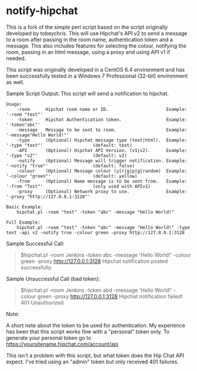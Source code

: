 notify-hipchat
==========================

This is a fork of the simple perl script based on the script originally developed by tobeychris. This will use Hipchat's API v2 to send a message to a room after passing in the room name, authentication token and a message. This also includes features for selecting the colour, notifying the room, passing in an html message, using a proxy and using API v1 if needed.

This script was originally developed in a CentOS 6.4 environment and has been successfully tested in a Windows 7 Professional (32-bit) environment as well.

Sample Script Output:
This script will send a notification to hipchat.

	Usage:
		-room      Hipchat room name or ID.                      Example: '-room "test"'
		-token     Hipchat Authentication token.                 Example: '-token"abc"'
		-message   Message to be sent to room.                   Example: '-message"Hello World!"'
		-type      (Optional) Hipchat message type (text|html).  Example: '-type "text"'                   (default: text)
		-API       (Optional) Hipchat API Version. (v1|v2).      Example: '-type "v2"'                     (default: v2)
		-notify    (Optional) Message will trigger notification. Example: '-notify "true"'                 (default: false)
		-colour    (Optional) Message colour (y|r|g|p|g|random)  Example: '-colour "green"'                (default: yellow)
		-from      (Optional) Name message is to be sent from.   Example: '-from "Test"'                   (only used with APIv1)
		-proxy     (Optional) Network proxy to use.              Example: '-proxy "http://127.0.0.1:3128"'

	Basic Example:
		hipchat.pl -room "test" -token "abc" -message "Hello World!" 

	Full Example:
		hipchat.pl -room "test" -token "abc" -message "Hello World!" -type text -api v2 -notify true -colour green -proxy http://127.0.0.1:3128

		
Sample Successful Call:
>$hipchat.pl -room Jenkins -token abc -message 'Hello World!' -colour green -proxy http://127.0.0.1:3128 
Hipchat notification posted successfully.

Sample Unsuccessful Call (bad token):
>$hipchat.pl -room Jenkins -token abd -message 'Hello World!' -colour green -proxy http://127.0.0.1:3128 
Hipchat notification failed!
401 Unauthorized

Note:

A short note about the token to be used for authentication. My experience has been that this script works fine with a "personal" token only. To generate your personal token go to https://yoursitename.hipchat.com/account/api

This isn't a problem with this script, but what token does the Hip Chat API expect. I've tried using an "admin" token but only received 401 failures.
